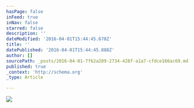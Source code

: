 ```yaml
---
hasPage: false
inFeed: true
inNav: false
starred: false
description: ''
dateModified: '2016-04-01T15:44:45.678Z'
title: ''
datePublished: '2016-04-01T15:44:45.888Z'
author: []
sourcePath: _posts/2016-04-01-7f62a209-2734-428f-a1a7-cfdce166ac69.md
published: true
_context: 'http://schema.org'
_type: Article

---
```

![](https://the-grid-user-content.s3-us-west-2.amazonaws.com/458ee6af-6eb5-48e9-9ec5-f111edc6a2c6.jpg)